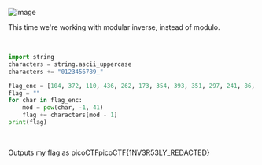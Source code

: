 ![image](https://github.com/jowp-code/ctf/assets/121969489/187268cc-a906-4cd0-be86-3e2749096704)
<br>
<p>This time we're working with modular inverse, instead of modulo.</p>
<br>

```python
import string
characters = string.ascii_uppercase
characters += "0123456789_"

flag_enc = [104, 372, 110, 436, 262, 173, 354, 393, 351, 297, 241, 86, 262, 359, 256, 441, 124, 154, 165, 165, 219, 288, 42]
flag = ""
for char in flag_enc:
    mod = pow(char, -1, 41)
    flag += characters[mod - 1]
print(flag)
```
<br>
<p>Outputs my flag as picoCTFpicoCTF{1NV3R53LY_REDACTED}</p>
<br>

